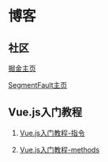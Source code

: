 # 博客

## 社区 

[掘金主页](https://juejin.im/user/5b0f35a66fb9a00a1b5cefe9)

[SegmentFault主页](https://segmentfault.com/u/webing123)

## Vue.js入门教程

1. [Vue.js入门教程-指令](https://github.com/WEBING123/blog/issues/1)

2. [Vue.js入门教程-methods](https://github.com/WEBING123/blog/issues/2)
